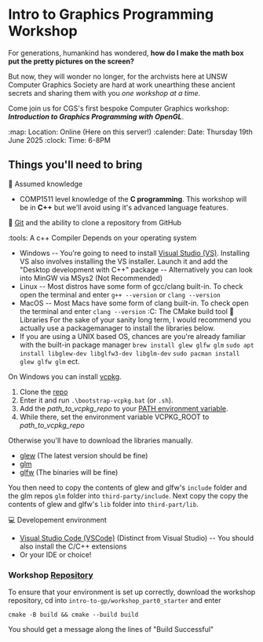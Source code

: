 # Intro to Graphics Programming Workshop
For generations, humankind has wondered, **how do I make the math box put the pretty pictures on the screen?**

But now, they will wonder no longer, for the archvists here at UNSW Computer Graphics Society are hard at work unearthing these ancient secrets and sharing them with you *one workshop at a time.*

Come join us for CGS's first bespoke Computer Graphics workshop: ***Introduction to Graphics Programming with OpenGL***.

:map: Location: Online (Here on this server!)
:calender: Date: Thursday 19th June 2025
:clock: Time: 6-8PM

## Things you'll need to bring

:book: Assumed knowledge
- COMP1511 level knowledge of the **C programming**. This workshop will be in **C++** but we'll avoid using it's advanced language features.

:robot: [Git](https://git-scm.com/downloads) and the ability to clone a repository from GitHub 

:tools: A c++ Compiler
Depends on your operating system
- Windows
-- You're going to need to install [Visual Studio (VS)](https://visualstudio.microsoft.com/downloads/). Installing VS also involves installing the VS installer. Launch it and add the "Desktop development with C++" package
-- Alternatively you can look into MinGW via MSys2 (Not Recommended)
- Linux
-- Most distros have some form of gcc/clang built-in. To check open the terminal and enter `g++ --version` or `clang --version`
- MacOS
-- Most Macs have some form of clang built-in. To check open the terminal and enter `clang --version` 
:C: The CMake build tool
:book: Libraries
For the sake of your sanity long term, I would recommend you actually use a packagemanager to install the libraries below.
- If you are using a UNIX based OS, chances are you're already familiar with the built-in package manager
```brew install glew glfw glm```
```sudo apt install libglew-dev libglfw3-dev libglm-dev```
```sudo pacman install glew glfw glm```
ect.

On Windows you can install [vcpkg](https://github.com/microsoft/vcpkg?tab=readme-ov-file). 
1. Clone the [repo](https://github.com/microsoft/vcpkg?tab=readme-ov-file)
2. Enter it and run `.\bootstrap-vcpkg.bat` (or `.sh`). 
3. Add the *path_to_vcpkg_repo* to your [PATH environment variable]("https://www.thewindowsclub.com/how-to-add-edit-a-path-variable-in-windows"). 
4. While there, set the environment variable VCPKG_ROOT to *path_to_vcpkg_repo*

Otherwise you'll have to download the libraries manually.
- [glew](https://glew.sourceforge.net/) (The latest version should be fine)
- [glm](https://github.com/g-truc/glm)
- [glfw](https://www.glfw.org/download) (The binaries will be fine)

You then need to copy the contents of glew and glfw's `include` folder and the glm repos `glm` folder into `third-party/include`.
Next copy the copy the contents of glew and glfw's `lib` folder into `third-part/lib`.

:computer: Developement environment
- [Visual Studio Code (VSCode)](https://visualstudio.microsoft.com/downloads/) (Distinct from Visual Studio)
-- You should also install the C/C++ extensions
- Or your IDE or choice!


### Workshop [Repository](https://github.com/9exa/graphics-programming-workshops/tree/main/intro-to-gp)


To ensure that your environment is set up correctly, download the workshop repository, cd into `intro-to-gp/workshop_part0_starter` and enter
```
cmake -B build && cmake --build build
```

You should get a message along the lines of "Build Successful"
